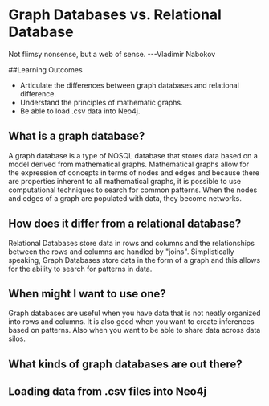 # Graph Databases vs. Relational Database
Not flimsy nonsense, but a web of sense.
---Vladimir Nabokov

##Learning Outcomes

* Articulate the differences between graph databases and relational difference.
* Understand the principles of mathematic graphs.
* Be able to load .csv data into Neo4j.

## What is a graph database?

A graph database is a type of NOSQL database that stores data based on a model derived from mathematical graphs. 
Mathematical graphs allow for the expression of concepts in terms of nodes and edges and because there are properties inherent
to all mathematical graphs, it is possible to use computational techniques to search for common patterns. When the nodes and edges 
of a graph are populated with data, they become networks. 

## How does it differ from a relational database?

Relational Databases store data in rows and columns and the relationships between the rows and columns are handled by "joins". 
Simplistically speaking, Graph Databases store data in the form of a graph and this allows for the ability to search for patterns in data. 

## When might I want to use one?

Graph databases are useful when you have data that is not neatly organized into rows and columns. It is also good when you 
want to create inferences based on patterns. Also when you want to be able to share data across data silos. 

## What kinds of graph databases are out there?  


## Loading data from .csv files into Neo4j
